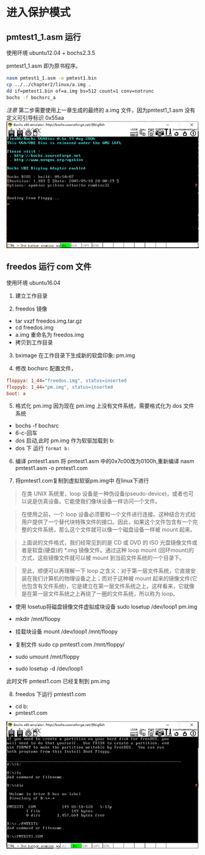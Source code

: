 # 进入保护模式

## pmtest1_1.asm 运行

使用环境 ubuntu12.04 + bochs2.3.5

pmtest1_1.asm 即为原书程序。

```bash
nasm pmtest1_1.asm -o pmtest1.bin
cp ../../chapter2/linux/a.img .
dd if=pmtest1.bin of=a.img bs=512 count=1 conv=notrunc
bochs -f bochsrc_a
```

*注意* 第二步需要使用上一章生成的最终的 a.img 文件，因为pmtest1_1.asm 没有定义可引导标识 0x55aa
![](chapter_2_in_to_protect_mode.png)
## freedos 运行 com 文件

使用环境 ubuntu16.04

1. 建立工作目录

2. freedos 镜像
  - tar vxzf freedos.img.tar.gz
  - cd freedos.img
  - a.img 重命名为 freedos.img
  - 拷贝到工作目录

3. bximage 在工作目录下生成新的软盘印象: pm.img

4. 修改 bochsrc 配置文件，

```ini
floppya: 1_44="freedos.img", status=inserted
floppyb: 1_44="pm.img", status=inserted
boot: a
```
5. 格式化 pm.img
  因为现在 pm.img 上没有文件系统，需要格式化为 dos 文件系统
  - bochs  -f  bochsrc
  - 6-c-回车
  - dos 启动,此时 pm.img 作为软驱加载到 b:
  - dos 下 运行 `format b:`

6. 编译 pmtest1.asm
  将 pmtest1.asm 中的0x7c00改为0100h,重新编译
  nasm pmtest1.asm -o pmtest1.com

7. 将pmtest1.com复制到虚拟软驱pm.img中 在linux下进行
  >  在类 UNIX 系统里，loop 设备是一种伪设备(pseudo-device)，或者也可以说是仿真设备。它能使我们像块设备一样访问一个文件。

  >  在使用之前，一个 loop 设备必须要和一个文件进行连接。这种结合方式给用户提供了一个替代块特殊文件的接口。因此，如果这个文件包含有一个完整的文件系统，那么这个文件就可以像一个磁盘设备一样被 mount 起来。

  > 上面说的文件格式，我们经常见到的是 CD 或 DVD 的 ISO 光盘镜像文件或者是软盘(硬盘)的 *.img 镜像文件。通过这种 loop mount (回环mount)的方式，这些镜像文件就可以被 mount 到当前文件系统的一个目录下。

  > 至此，顺便可以再理解一下 loop 之含义：对于第一层文件系统，它直接安装在我们计算机的物理设备之上；而对于这种被 mount 起来的镜像文件(它也包含有文件系统)，它是建立在第一层文件系统之上，这样看来，它就像是在第一层文件系统之上再绕了一圈的文件系统，所以称为 loop。 

  - 使用 losetup将磁盘镜像文件虚拟成块设备
    sudo losetup /dev/loop1 pm.img
  
  - mkdir /mnt/floopy

  - 挂载块设备
    mount /dev/loop1 /mnt/floopy

  - 复制文件
    sudo cp pmtest1.com /mnt/floppy/
  
  - sudo umount /mnt/floppy

  - sudo losetup -d /dev/loop1 

  此时文件 pmtest1.com 已经复制到 pm.img

8. freedos 下运行 pmtest1.com
  - cd b:
  - pmtest1.com

![](chapter_2_dos_run_com.png)